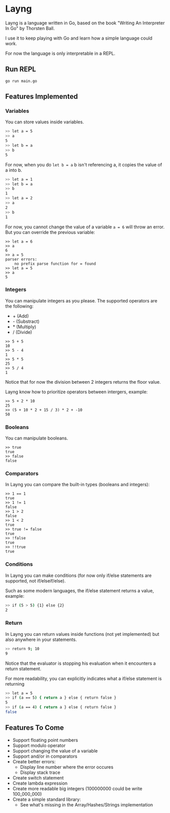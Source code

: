 # Layng

Layng is a language written in Go, based on the book "Writing An Interpreter In Go" by Thorsten Ball.

I use it to keep playing with Go and learn how a simple language could work.

For now the language is only interpretable in a REPL.

## Run REPL
```
go run main.go
```

## Features Implemented

### Variables
You can store values inside variables.
```bash
>> let a = 5
>> a
5
>> let b = a
>> b
5
```
For now, when you do `let b = a` b isn't referencing a, it copies the value of a into b.
```bash
>> let a = 1
>> let b = a
>> b
1
>> let a = 2
>> a
2
>> b
1
```

For now, you cannot change the value of a variable `a = 6` will throw an error. But you can override the previous variable:
```
>> let a = 6
>> a
6
>> a = 5
parser errors:
    no prefix parse function for = found
>> let a = 5
>> a
5
```


### Integers
You can manipulate integers as you please. The supported operators are the following:
- \+ (Add)
- \- (Substract)
- \* (Multiply)
- / (Divide)

```
>> 5 + 5
10
>> 5 - 4
1
>> 5 * 5
25
>> 5 / 4
1
```
Notice that for now the division between 2 integers returns the floor value.

Layng know how to prioritize operators between intergers, example:
```
>> 5 + 2 * 10
25
>> (5 + 10 * 2 + 15 / 3) * 2 + -10
50
```

### Booleans
You can manipulate booleans.

```
>> true
true
>> false
false
```

### Comparators
In Layng you can compare the built-in types (booleans and integers):

```
>> 1 == 1
true
>> 1 != 1
false
>> 1 > 2
false
>> 1 < 2
true
>> true != false
true
>> !false
true
>> !!true
true
```

### Conditions
In Layng you can make conditions (for now only if/else statements are supported, not if/elseif/else).

Such as some modern languages, the if/else statement returns a value, example:
```bash
>> if (5 > 5) {1} else {2}
2
```

### Return
In Layng you can return values inside functions (not yet implemented) but also anywhere in your statements.
```bash
>> return 9; 10
9
```
Notice that the evaluator is stopping his evaluation when it encounters a return statement.

For more readability, you can explicitly indicates what a if/else statement is returning
```bash
>> let a = 5
>> if (a == 5) { return a } else { return false }
5
>> if (a == 4) { return a } else { return false }
false
```

## Features To Come
- Support floating point numbers
- Support modulo operator
- Support changing the value of a variable
- Support and/or in comparators
- Create better errors:
    - Display line number where the error occures
    - Display stack trace
- Create switch statement
- Create lambda expression
- Create more readable big integers (100000000 could be write 100_000_000)
- Create a simple standard library:
    - See what's missing in the Array/Hashes/Strings implementation
